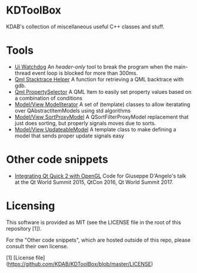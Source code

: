 KDToolBox
=========

KDAB's collection of miscellaneous useful C++ classes and stuff.

Tools
=================
- [Ui Watchdog](https://github.com/KDAB/KDToolBox/tree/master/qt/ui_watchdog)
  An _header-only_ tool to break the program when the main-thread event loop is blocked for more than 300ms.
- [Qml Stacktrace Helper](https://github.com/KDAB/KDToolBox/tree/master/qt/qml/QmlStackTraceHelper)
  A function for retrieving a QML backtrace with gdb.
- [Qml PropertySelector](https://github.com/KDAB/KDToolBox/tree/master/qt/qml/PropertySelector)
  A QML Item to easily set property values based on a combination of conditions
- [Model/View ModelIterator](https://github.com/KDAB/KDToolBox/tree/master/qt/model_view/modelIterator)
  A set of (template) classes to allow iteratating over QAbstractItemModels using std algorithms
- [Model/View SortProxyModel](https://github.com/KDAB/KDToolBox/tree/master/qt/model_view/sortProxyModel)
  A QSortFilterProxyModel replacement that just does sorting, but properly signals moves due to sorts.
- [Model/View UpdateableModel](https://github.com/KDAB/KDToolBox/tree/master/qt/model_view/updateableModel)
  A template class to make defining a model that sends proper update signals easy


Other code snippets
===================
- [Integrating Qt Quick 2 with OpenGL](https://github.com/KDAB/integrating-qq2-with-opengl)
  Code for Giuseppe D'Angelo's talk at the Qt World Summit 2015, QtCon 2016, Qt World Summit 2017.


Licensing
=========

This software is provided as MIT (see the LICENSE file in the root of this repository [1]).

For the "Other code snippets", which are hosted outside of this repo, please consult
their own license.

[1] [License file] (https://github.com/KDAB/KDToolBox/blob/master/LICENSE)
